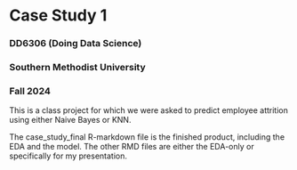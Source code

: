 # Case Study 1
### DD6306 (Doing Data Science)
### Southern Methodist University
### Fall 2024

This is a class project for which we were asked to predict employee attrition
using either Naive Bayes or KNN. 

The case_study_final R-markdown file is the finished product, including the EDA
and the model. The other RMD files are either the EDA-only or specifically for 
my presentation. 